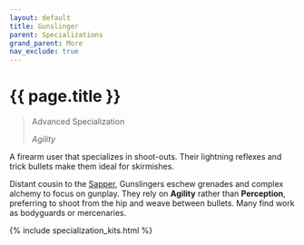 ```yaml
---
layout: default
title: Gunslinger
parent: Specializations
grand_parent: More
nav_exclude: true
---
```


# {{ page.title }}

> Advanced Specialization
>
> _Agility_

A firearm user that specializes in shoot-outs. Their lightning reflexes and trick bullets make them ideal for skirmishes.

Distant cousin to the [Sapper](../specializations/sapper.md), Gunslingers eschew grenades and complex alchemy to focus on gunplay. They rely on **<span style="color: {{ site.scoundrel_color }}">Agility</span>** rather than **<span style="color: {{ site.alchemist_color }}">Perception</span>**, preferring to shoot from the hip and weave between bullets. Many find work as bodyguards or mercenaries.

{% include specialization_kits.html %}
